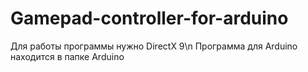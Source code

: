 # Gamepad-controller-for-arduino
Для работы программы нужно DirectX 9\n
Программа для Arduino находится в папке Arduino
